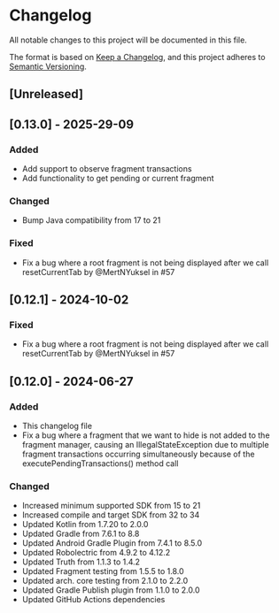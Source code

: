# Changelog

All notable changes to this project will be documented in this file.

The format is based on [Keep a Changelog](https://keepachangelog.com/en/1.1.0/),
and this project adheres to [Semantic Versioning](https://semver.org/spec/v2.0.0.html).

## [Unreleased]

## [0.13.0] - 2025-29-09

### Added
- Add support to observe fragment transactions
- Add functionality to get pending or current fragment

### Changed
- Bump Java compatibility from 17 to 21

### Fixed
- Fix a bug where a root fragment is not being displayed after we call resetCurrentTab by @MertNYuksel in #57

## [0.12.1] - 2024-10-02

### Fixed
- Fix a bug where a root fragment is not being displayed after we call resetCurrentTab by @MertNYuksel in #57

## [0.12.0] - 2024-06-27

### Added

- This changelog file
- Fix a bug where a fragment that we want to hide is not added to the fragment manager,
causing an IllegalStateException due to multiple fragment transactions occurring simultaneously 
because of the executePendingTransactions() method call

### Changed

- Increased minimum supported SDK from 15 to 21
- Increased compile and target SDK from 32 to 34
- Updated Kotlin from 1.7.20 to 2.0.0
- Updated Gradle from 7.6.1 to 8.8
- Updated Android Gradle Plugin from 7.4.1 to 8.5.0
- Updated Robolectric from 4.9.2 to 4.12.2
- Updated Truth from 1.1.3 to 1.4.2
- Updated Fragment testing from 1.5.5 to 1.8.0
- Updated arch. core testing from 2.1.0 to 2.2.0
- Updated Gradle Publish plugin from 1.1.0 to 2.0.0
- Updated GitHub Actions dependencies 
